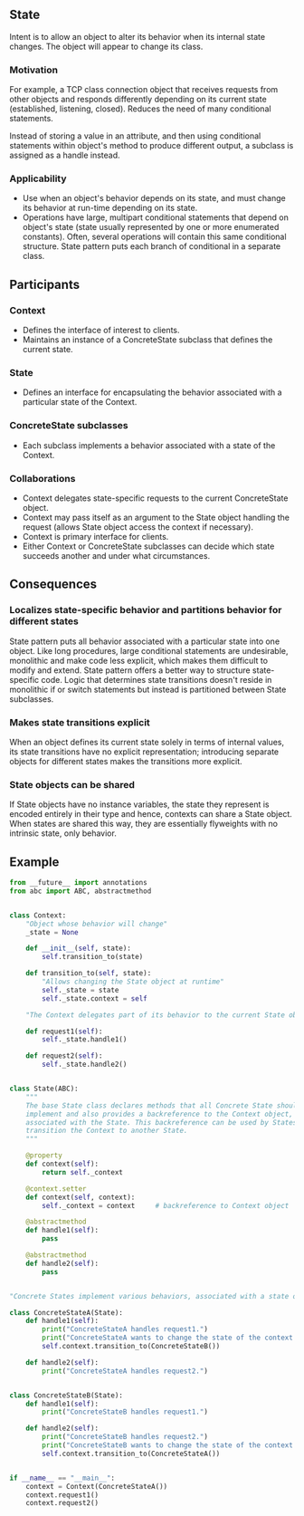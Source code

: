 ## State

Intent is to allow an object to alter its behavior when its internal state changes. The object will appear to change its class.

### Motivation

For example, a TCP class connection object that receives requests from other objects and responds differently depending on its current state (established, listening, closed). Reduces the need of many conditional statements.

Instead of storing a value in an attribute, and then using conditional statements within object's method to produce different output, a subclass is assigned as a handle instead.

### Applicability

- Use when an object's behavior depends on its state, and must change its behavior at run-time depending on its state.
- Operations have large, multipart conditional statements that depend on object's state (state usually represented by one or more enumerated constants). Often, several operations will contain this same conditional structure. State pattern puts each branch of conditional in a separate class.

## Participants

### Context

- Defines the interface of interest to clients.
- Maintains an instance of a ConcreteState subclass that defines the current state.

### State

- Defines an interface for encapsulating the behavior associated with a particular state of the Context.

### ConcreteState subclasses

- Each subclass implements a behavior associated with a state of the Context.

### Collaborations

- Context delegates state-specific requests to the current ConcreteState object.
- Context may pass itself as an argument to the State object handling the request (allows State object access the context if necessary).
- Context is primary interface for clients.
- Either Context or ConcreteState subclasses can decide which state succeeds another and under what circumstances.

## Consequences

### Localizes state-specific behavior and partitions behavior for different states

State pattern puts all behavior associated with a particular state into one object. Like long procedures, large conditional statements are undesirable, monolithic and make code less explicit, which makes them difficult to modify and extend. State pattern offers a better way to structure state-specific code. Logic that determines state transitions doesn't reside in monolithic if or switch statements but instead is partitioned between State subclasses.

### Makes state transitions explicit

When an object defines its current state solely in terms of internal values, its state transitions have no explicit representation; introducing separate objects for different states makes the transitions more explicit.

### State objects can be shared

If State objects have no instance variables, the state they represent is encoded entirely in their type and hence, contexts can share a State object. When states are shared this way, they are essentially flyweights with no intrinsic state, only behavior.

## Example

```py
from __future__ import annotations
from abc import ABC, abstractmethod


class Context:
    "Object whose behavior will change"
    _state = None

    def __init__(self, state):
        self.transition_to(state)

    def transition_to(self, state):
        "Allows changing the State object at runtime"
        self._state = state
        self._state.context = self

    "The Context delegates part of its behavior to the current State object"

    def request1(self):
        self._state.handle1()

    def request2(self):
        self._state.handle2()


class State(ABC):
    """
    The base State class declares methods that all Concrete State should
    implement and also provides a backreference to the Context object,
    associated with the State. This backreference can be used by States to
    transition the Context to another State.
    """

    @property
    def context(self):
        return self._context

    @context.setter
    def context(self, context):
        self._context = context     # backreference to Context object

    @abstractmethod
    def handle1(self):
        pass

    @abstractmethod
    def handle2(self):
        pass


"Concrete States implement various behaviors, associated with a state of the Context."

class ConcreteStateA(State):
    def handle1(self):
        print("ConcreteStateA handles request1.")
        print("ConcreteStateA wants to change the state of the context.")
        self.context.transition_to(ConcreteStateB())

    def handle2(self):
        print("ConcreteStateA handles request2.")


class ConcreteStateB(State):
    def handle1(self):
        print("ConcreteStateB handles request1.")

    def handle2(self):
        print("ConcreteStateB handles request2.")
        print("ConcreteStateB wants to change the state of the context.")
        self.context.transition_to(ConcreteStateA())


if __name__ == "__main__":
    context = Context(ConcreteStateA())
    context.request1()
    context.request2()
```
